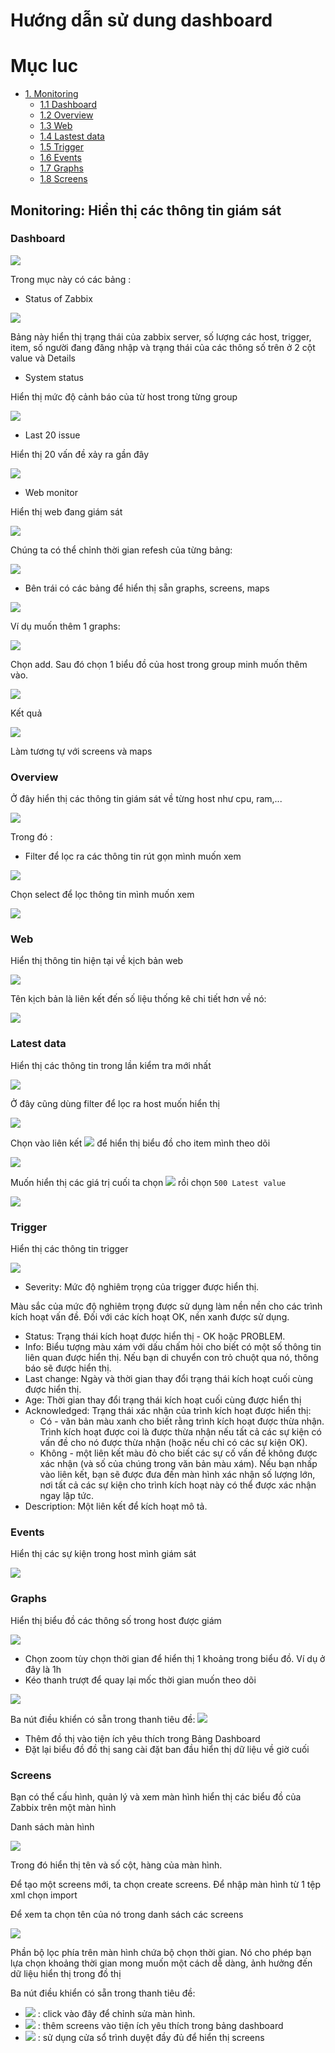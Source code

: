 # Hướng dẫn sử dung dashboard# Mục luc- [1. Monitoring](#1)  + [1.1 Dashboard](#2)  + [1.2 Overview](#3)  + [1.3 Web](#9)  + [1.4 Lastest data](#4)  + [1.5 Trigger](#5)  + [1.6 Events](#6)  + [1.7 Graphs](#7)  + [1.8 Screens](#8)<a name="1"></a>## Monitoring: Hiển thị các thông tin giám sát<a name="2"></a>### Dashboard<img src="http://i.imgur.com/Hn86zBs.png">Trong mục này có các bảng :- Status of Zabbix<img src="http://i.imgur.com/4Ew97jx.png">Bảng này hiển thị trạng thái của zabbix server, số lượng các host, trigger, item, số người đang đăng nhập và trạng thái của các thông số trên ở 2 cột value và Details- System statusHiển thị mức độ cảnh báo của từ host trong từng group<img src="http://i.imgur.com/JpaXLgC.png">- Last 20 issueHiển thị 20 vấn đề xảy ra gần đây<img src="http://i.imgur.com/JGrcPKJ.png">- Web monitorHiển thị web đang giám sát<img src="http://i.imgur.com/9MUdKKh.png">Chúng ta có thể chỉnh thời gian refesh của từng bảng:<img src="http://i.imgur.com/sKzX8QF.png">- Bên trái có các bảng để hiển thị sẵn graphs, screens, maps<img src="http://i.imgur.com/aWE2qWW.png">Ví dụ muốn thêm 1 graphs:<img	src="http://i.imgur.com/VYsIsg0.png">Chọn add. Sau đó chọn 1 biểu đồ của host trong group minh muốn thêm vào.<img src="http://i.imgur.com/D6BgxtA.png">Kết quả<img src="http://i.imgur.com/O5zgPuK.png">Làm tương tự với screens và maps<a name="3"></a>### OverviewỞ đây hiển thị các thông tin giám sát về từng host như cpu, ram,...<img src="http://i.imgur.com/vd4u65h.png">Trong đó :- Filter để lọc ra các thông tin rút gọn mình muốn xem<img src="http://i.imgur.com/xBWCycw.png">Chọn select để lọc thông tin mình muốn xem<img src="http://i.imgur.com/UHvQ6lR.png"><a name="9"></a>### WebHiển thị thông tin hiện tại về kịch bản web<img src="http://i.imgur.com/6ToIu0K.png">Tên kịch bản là liên kết đến số liệu thống kê chi tiết hơn về nó:<img src="http://i.imgur.com/W5P6LU9.png"><a name="4"></a>### Latest dataHiển thị các thông tin trong lần kiểm tra mới nhất<img src="http://i.imgur.com/ZmeNzDN.png">Ở đây cũng dùng filter để lọc ra host muốn hiển thị<img src="http://i.imgur.com/4wIJASQ.png">Chọn vào liên kết <img src="http://i.imgur.com/7mVHPi2.png"> để hiển thị biểu đồ cho item mình theo dõi<img src="http://i.imgur.com/ryazVRr.png">Muốn hiển thị các giá trị cuối ta chọn <img src="http://i.imgur.com/U34CkMf.png"> rồi chọn `500 Latest value`<img src="http://i.imgur.com/Cranb3H.png"><a name="5"></a>### TriggerHiển thị các thông tin trigger<img src="http://i.imgur.com/Uwpb0fF.png">- Severity:Mức độ nghiêm trọng của trigger được hiển thị.Màu sắc của mức độ nghiêm trọng được sử dụng làm nền nền cho các trình kích hoạt vấn đề. Đối với các kích hoạt OK, nền xanh được sử dụng.- Status: Trạng thái kích hoạt được hiển thị - OK hoặc PROBLEM.- Info: Biểu tượng màu xám với dấu chấm hỏi cho biết có một số thông tin liên quan được hiển thị. Nếu bạn di chuyển con trỏ chuột qua nó, thông báo sẽ được hiển thị.- Last change: Ngày và thời gian thay đổi trạng thái kích hoạt cuối cùng được hiển thị.- Age: Thời gian thay đổi trạng thái kích hoạt cuối cùng được hiển thị- Acknowledged: Trạng thái xác nhận của trình kích hoạt được hiển thị:  + Có - văn bản màu xanh cho biết rằng trình kích hoạt được thừa nhận. Trình kích hoạt được coi là được thừa nhận nếu tất cả các sự kiện có vấn đề cho nó được thừa nhận (hoặc nếu chỉ có các sự kiện OK).  + Không - một liên kết màu đỏ cho biết các sự cố vấn đề không được xác nhận (và số của chúng trong văn bản màu xám).Nếu bạn nhấp vào liên kết, bạn sẽ được đưa đến màn hình xác nhận số lượng lớn, nơi tất cả các sự kiện cho trình kích hoạt này có thể được xác nhận ngay lập tức.- Description: Một liên kết để kích hoạt mô tả.<a name="6"></a>### EventsHiển thị các sự kiện trong host mình giám sát<img src="http://i.imgur.com/J0P70ee.png"><a name="7"></a>### GraphsHiển thị biểu đồ các thông số trong host được giám<img src="http://i.imgur.com/cvn8ycm.png">- Chọn zoom tùy chọn thời gian để hiển thị 1 khoảng trong biểu đồ. Ví dụ ở đây là 1h- Kéo thanh trượt để quay lại mốc thời gian muốn theo dõi<img src="http://i.imgur.com/LNKXUIE.png">Ba nút điều khiển có sẵn trong thanh tiêu đề:   <img src="http://i.imgur.com/yO7wfMc.png">-  Thêm đồ thị vào tiện ích yêu thích trong Bảng Dashboard-  Đặt lại biểu đồ đồ thị sang cài đặt ban đầu hiển thị dữ liệu về giờ cuối<a name="8"></a>### ScreensBạn có thể cấu hình, quản lý và xem màn hình hiển thị các biểu đồ của Zabbix trên một màn hìnhDanh sách màn hình<img src="http://i.imgur.com/fiOKgQn.png">Trong đó hiển thị tên và số cột, hàng của màn hình.Để tạo một screens mới, ta chọn create screens. Để nhập màn hình từ 1 tệp xml chọn importĐể xem ta chọn tên của nó trong danh sách các screens<img src="http://i.imgur.com/gnkSpQM.png">Phần bộ lọc phía trên màn hình chứa bộ chọn thời gian. Nó cho phép bạn lựa chọn khoảng thời gian mong muốn một cách dễ dàng, ảnh hưởng đến dữ liệu hiển thị trong đồ thịBa nút điều khiển có sẵn trong thanh tiêu đề:- <img src="http://i.imgur.com/KOcxem1.png"> : click vào đây để chỉnh sửa màn hình.- <img src="http://i.imgur.com/tI2IWIB.png"> : thêm screens vào tiện ích yêu thích trong bảng dashboard- <img src="http://i.imgur.com/Px8aTY0.png"> : sử dụng cửa sổ trình duyệt đầy đủ để hiển thị screens